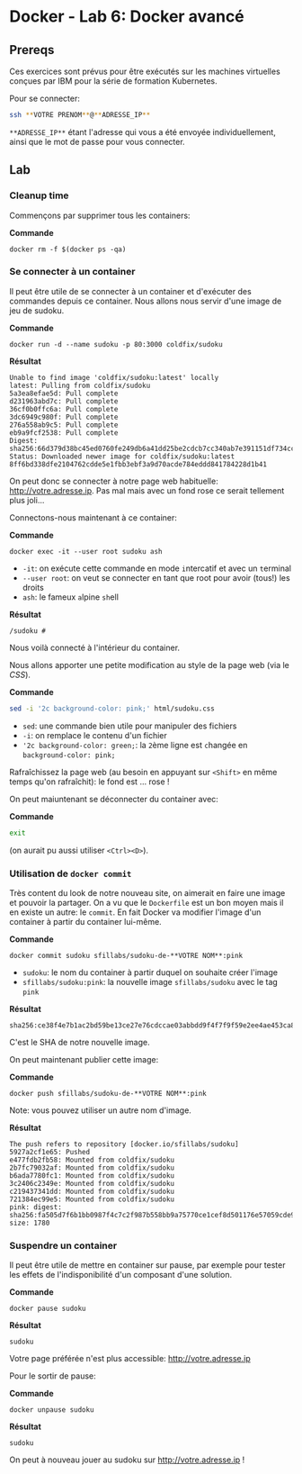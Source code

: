 # Docker - Lab 6: Docker avancé

## Prereqs

Ces exercices sont prévus pour être exécutés sur les machines virtuelles conçues par IBM pour la série de formation Kubernetes.

Pour se connecter:

```bash
ssh **VOTRE PRENOM**@**ADRESSE_IP**
```

`**ADRESSE_IP**` étant l'adresse qui vous a été envoyée individuellement, ainsi que le mot de passe pour vous connecter.

## Lab

### Cleanup time

Commençons par supprimer tous les containers:

**Commande**

```
docker rm -f $(docker ps -qa)
```

### Se connecter à un container

Il peut être utile de se connecter à un container et d'exécuter des commandes depuis ce container. Nous allons nous servir d'une image de jeu de sudoku.

**Commande**

```
docker run -d --name sudoku -p 80:3000 coldfix/sudoku
```

**Résultat**

```
Unable to find image 'coldfix/sudoku:latest' locally
latest: Pulling from coldfix/sudoku
5a3ea8efae5d: Pull complete
d231963abd7c: Pull complete
36cf0b0ffc6a: Pull complete
3dc6949c980f: Pull complete
276a558ab9c5: Pull complete
eb9a9fcf2538: Pull complete
Digest: sha256:66d379d38bc45ed0760fe249db6a41dd25be2cdcb7cc340ab7e391151df734cc
Status: Downloaded newer image for coldfix/sudoku:latest
8ff6bd338dfe2104762cdde5e1fbb3ebf3a9d70acde784eddd841784228d1b41
```

On peut donc se connecter à notre page web habituelle: http://votre.adresse.ip. Pas mal mais avec un fond rose ce serait tellement plus joli...

Connectons-nous maintenant à ce container:

**Commande**

```
docker exec -it --user root sudoku ash
```

- `-it`: on exécute cette commande en mode `i`ntercatif et avec un `t`erminal
- `--user root`: on veut se connecter en tant que root pour avoir (tous!) les droits
- `ash`: le fameux `a`lpine `sh`ell

**Résultat**

```
/sudoku # 
```

Nous voilà connecté à l'intérieur du container.

Nous allons apporter une petite modification au style de la page web (via le _CSS_).

**Commande**

```bash
sed -i '2c background-color: pink;' html/sudoku.css
```

- `sed`: une commande bien utile pour manipuler des fichiers
- `-i`: on remplace le contenu d'un fichier
- `'2c background-color: green;`: la `2`ème ligne est `c`hangée en `background-color: pink;`

Rafraîchissez la page web (au besoin en appuyant sur `<Shift>` en même temps qu'on rafraîchit): le fond est ... rose !

On peut maiuntenant se déconnecter du container avec:

**Commande**

```bash
exit
```

(on aurait pu aussi utiliser `<Ctrl><D>`).

### Utilisation de `docker commit`

Très content du look de notre nouveau site, on aimerait en faire une image et pouvoir la partager. On a vu que le `Dockerfile` est un bon moyen mais il en existe un autre: le `commit`. En fait Docker va modifier l'image d'un container à partir du container lui-même.

**Commande**

```
docker commit sudoku sfillabs/sudoku-de-**VOTRE NOM**:pink
```

- `sudoku`: le nom du container à partir duquel on souhaite créer l'image
- `sfillabs/sudoku:pink`: la nouvelle image `sfillabs/sudoku` avec le tag `pink`

**Résultat**

```
sha256:ce38f4e7b1ac2bd59be13ce27e76cdccae03abbdd9f4f7f9f59e2ee4ae453ca8
```

C'est le SHA de notre nouvelle image.

On peut maintenant publier cette image:

**Commande**

```
docker push sfillabs/sudoku-de-**VOTRE NOM**:pink
```

Note: vous pouvez utiliser un autre nom d'image.

**Résultat**

```
The push refers to repository [docker.io/sfillabs/sudoku]
5927a2cf1e65: Pushed
e477fdb2fb58: Mounted from coldfix/sudoku
2b7fc79032af: Mounted from coldfix/sudoku
b6ada7780fc1: Mounted from coldfix/sudoku
3c2406c2349e: Mounted from coldfix/sudoku
c219437341dd: Mounted from coldfix/sudoku
721384ec99e5: Mounted from coldfix/sudoku
pink: digest: sha256:fa505d7f6b1bb0987f4c7c2f987b558bb9a75770ce1cef8d501176e57059cde9 size: 1780
```

 ### Suspendre un container

Il peut être utile de mettre en container sur pause, par exemple pour tester les effets de l'indisponibilité d'un composant d'une solution.

**Commande**

```
docker pause sudoku
```

**Résultat**

```
sudoku
```

Votre page préférée n'est plus accessible: http://votre.adresse.ip

Pour le sortir de pause:

**Commande**

```
docker unpause sudoku
```

**Résultat**

```
sudoku
```

On peut à nouveau jouer au sudoku sur http://votre.adresse.ip !